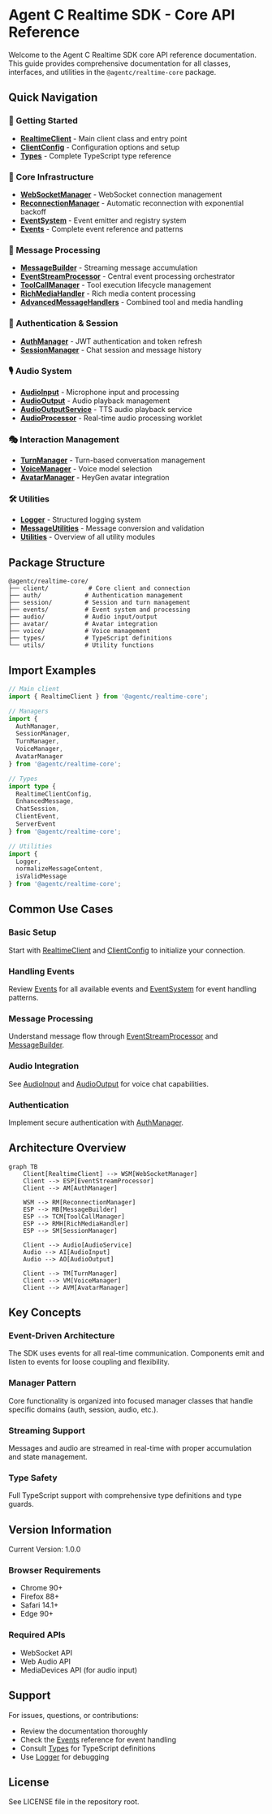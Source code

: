 # Agent C Realtime SDK - Core API Reference

Welcome to the Agent C Realtime SDK core API reference documentation. This guide provides comprehensive documentation for all classes, interfaces, and utilities in the `@agentc/realtime-core` package.

## Quick Navigation

### 🚀 Getting Started
- [**RealtimeClient**](./RealtimeClient.md) - Main client class and entry point
- [**ClientConfig**](./ClientConfig.md) - Configuration options and setup
- [**Types**](./Types.md) - Complete TypeScript type reference

### 📡 Core Infrastructure
- [**WebSocketManager**](./WebSocketManager.md) - WebSocket connection management
- [**ReconnectionManager**](./ReconnectionManager.md) - Automatic reconnection with exponential backoff
- [**EventSystem**](./EventSystem.md) - Event emitter and registry system
- [**Events**](./events.md) - Complete event reference and patterns

### 💬 Message Processing
- [**MessageBuilder**](./MessageBuilder.md) - Streaming message accumulation
- [**EventStreamProcessor**](./EventStreamProcessor.md) - Central event processing orchestrator
- [**ToolCallManager**](./ToolCallManager.md) - Tool execution lifecycle management
- [**RichMediaHandler**](./RichMediaHandler.md) - Rich media content processing
- [**AdvancedMessageHandlers**](./AdvancedMessageHandlers.md) - Combined tool and media handling

### 🔐 Authentication & Session
- [**AuthManager**](./AuthManager.md) - JWT authentication and token refresh
- [**SessionManager**](./SessionManager.md) - Chat session and message history

### 🎙️ Audio System
- [**AudioInput**](./AudioInput.md) - Microphone input and processing
- [**AudioOutput**](./AudioOutput.md) - Audio playback management
- [**AudioOutputService**](./AudioOutputService.md) - TTS audio playback service
- [**AudioProcessor**](./AudioProcessor.md) - Real-time audio processing worklet

### 🎭 Interaction Management
- [**TurnManager**](./TurnManager.md) - Turn-based conversation management
- [**VoiceManager**](./VoiceManager.md) - Voice model selection
- [**AvatarManager**](./AvatarManager.md) - HeyGen avatar integration

### 🛠️ Utilities
- [**Logger**](./Logger.md) - Structured logging system
- [**MessageUtilities**](./MessageUtilities.md) - Message conversion and validation
- [**Utilities**](./Utilities.md) - Overview of all utility modules

## Package Structure

```
@agentc/realtime-core/
├── client/           # Core client and connection
├── auth/            # Authentication management
├── session/         # Session and turn management
├── events/          # Event system and processing
├── audio/           # Audio input/output
├── avatar/          # Avatar integration
├── voice/           # Voice management
├── types/           # TypeScript definitions
└── utils/           # Utility functions
```

## Import Examples

```typescript
// Main client
import { RealtimeClient } from '@agentc/realtime-core';

// Managers
import { 
  AuthManager,
  SessionManager,
  TurnManager,
  VoiceManager,
  AvatarManager
} from '@agentc/realtime-core';

// Types
import type {
  RealtimeClientConfig,
  EnhancedMessage,
  ChatSession,
  ClientEvent,
  ServerEvent
} from '@agentc/realtime-core';

// Utilities
import {
  Logger,
  normalizeMessageContent,
  isValidMessage
} from '@agentc/realtime-core';
```

## Common Use Cases

### Basic Setup
Start with [RealtimeClient](./RealtimeClient.md) and [ClientConfig](./ClientConfig.md) to initialize your connection.

### Handling Events
Review [Events](./events.md) for all available events and [EventSystem](./EventSystem.md) for event handling patterns.

### Message Processing
Understand message flow through [EventStreamProcessor](./EventStreamProcessor.md) and [MessageBuilder](./MessageBuilder.md).

### Audio Integration
See [AudioInput](./AudioInput.md) and [AudioOutput](./AudioOutput.md) for voice chat capabilities.

### Authentication
Implement secure authentication with [AuthManager](./AuthManager.md).

## Architecture Overview

```mermaid
graph TB
    Client[RealtimeClient] --> WSM[WebSocketManager]
    Client --> ESP[EventStreamProcessor]
    Client --> AM[AuthManager]
    
    WSM --> RM[ReconnectionManager]
    ESP --> MB[MessageBuilder]
    ESP --> TCM[ToolCallManager]
    ESP --> RMH[RichMediaHandler]
    ESP --> SM[SessionManager]
    
    Client --> Audio[AudioService]
    Audio --> AI[AudioInput]
    Audio --> AO[AudioOutput]
    
    Client --> TM[TurnManager]
    Client --> VM[VoiceManager]
    Client --> AVM[AvatarManager]
```

## Key Concepts

### Event-Driven Architecture
The SDK uses events for all real-time communication. Components emit and listen to events for loose coupling and flexibility.

### Manager Pattern
Core functionality is organized into focused manager classes that handle specific domains (auth, session, audio, etc.).

### Streaming Support
Messages and audio are streamed in real-time with proper accumulation and state management.

### Type Safety
Full TypeScript support with comprehensive type definitions and type guards.

## Version Information

Current Version: 1.0.0

### Browser Requirements
- Chrome 90+
- Firefox 88+
- Safari 14.1+
- Edge 90+

### Required APIs
- WebSocket API
- Web Audio API
- MediaDevices API (for audio input)

## Support

For issues, questions, or contributions:
- Review the documentation thoroughly
- Check the [Events](./events.md) reference for event handling
- Consult [Types](./Types.md) for TypeScript definitions
- Use [Logger](./Logger.md) for debugging

## License

See LICENSE file in the repository root.